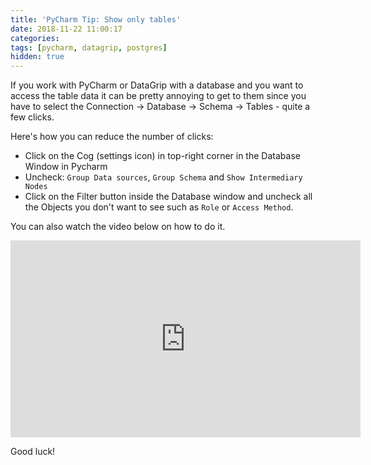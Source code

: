 ```yaml
---
title: 'PyCharm Tip: Show only tables'
date: 2018-11-22 11:00:17
categories:
tags: [pycharm, datagrip, postgres]
hidden: true
---
```


If you work with PyCharm or DataGrip with a database and you want to access the table data it can be pretty annoying to get to them since you have to select the Connection -> Database -> Schema -> Tables - quite a few clicks. 

Here's how you can reduce the number of clicks:

- Click on the Cog (settings icon) in top-right corner in the Database Window in Pycharm
- Uncheck: `Group Data sources`, `Group Schema` and `Show Intermediary Nodes`
- Click on the Filter button inside the Database window and uncheck all the Objects you don't want to see such as `Role`
or `Access Method`.

You can also watch the video below on how to do it.

<iframe width="560" height="315" src="https://www.youtube.com/embed/tOgl6E_MDpY" frameborder="0" allow="accelerometer; autoplay; encrypted-media; gyroscope; picture-in-picture" allowfullscreen></iframe>

Good luck!
